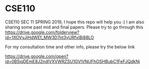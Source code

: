 # CSE110
CSE110 SEC 11 SPRING 2019, I hope this repo will help you :)
I am also sharing some past mid and final papers. Please try to go through this
https://drive.google.com/folderview?id=1XOVyJjHdWEf_MW3D7nt3yURfxiBi88LO

For my consultation time and other info, please try the below link

https://drive.google.com/open?id=0B5iqDEmE8J2ndlVXVWRZSU1GVlVNUFhOSHBubC1FeFJQdkNj

